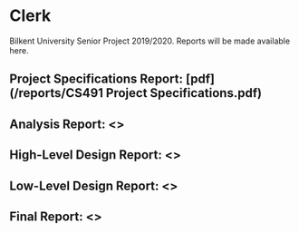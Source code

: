 # Clerk

Bilkent University Senior Project 2019/2020. Reports will be made available here.

## Project Specifications Report: [pdf](/reports/CS491 Project Specifications.pdf)

## Analysis Report: <>

## High-Level Design Report: <>

## Low-Level Design Report: <>

## Final Report: <>
